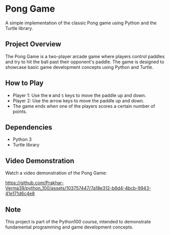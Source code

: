 # Pong Game

A simple implementation of the classic Pong game using Python and the Turtle library.

## Project Overview

The Pong Game is a two-player arcade game where players control paddles and try to hit the ball past their opponent's paddle. The game is designed to showcase basic game development concepts using Python and Turtle.

## How to Play

- Player 1: Use the `W` and `S` keys to move the paddle up and down.
- Player 2: Use the arrow keys to move the paddle up and down.
- The game ends when one of the players scores a certain number of points.

## Dependencies

- Python 3
- Turtle library

## Video Demonstration

Watch a video demonstration of the Pong Game:

https://github.com/Prakhar-Verma39/python_100/assets/103757447/7a18e312-b6d4-4bcb-9943-41e171d6c4e8



## Note

This project is part of the Python100 course, intended to demonstrate fundamental programming and game development concepts.
